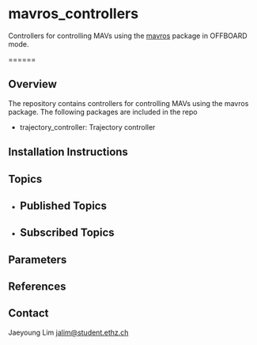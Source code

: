 # mavros_controllers

Controllers for controlling MAVs using the [mavros](https://github.com/mavlink/mavros) package in OFFBOARD mode.

======
## Overview
The repository contains controllers for controlling MAVs using the mavros package. The following packages are included in the repo
- trajectory_controller: Trajectory controller 

## Installation Instructions

## Topics
- Published Topics
	- 
- Subscribed Topics
	- 

## Parameters

## References


## Contact
Jaeyoung Lim 	jalim@student.ethz.ch
